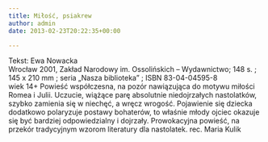```yaml
---
title: Miłość, psiakrew
author: admin
date: 2013-02-23T20:22:35+00:00

---
```


  Tekst: Ewa Nowacka<br /> Wrocław 2001, Zakład Narodowy im. Ossolińskich &#8211; Wydawnictwo; 148 s. ; 145 x 210 mm ; seria „Nasza biblioteka” ; ISBN 83-04-04595-8<br /> wiek 14+
Powieść współczesna, na pozór nawiązująca do motywu miłości Romea i Julii. Uczucie, wiążące parę absolutnie niedojrzałych nastolatków, szybko zamienia się w niechęć, a wręcz wrogość. Pojawienie się dziecka dodatkowo polaryzuje postawy bohaterów, to właśnie młody ojciec okazuje się być bardziej odpowiedzialny i dojrzały. Prowokacyjna powieść, na przekór tradycyjnym wzorom literatury dla nastolatek.
rec. Maria Kulik
